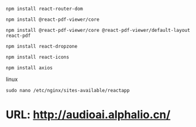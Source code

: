 ```
npm install react-router-dom

npm install @react-pdf-viewer/core

npm install @react-pdf-viewer/core @react-pdf-viewer/default-layout react-pdf

npm install react-dropzone

npm install react-icons

npm install axios

```

linux
```
sudo nano /etc/nginx/sites-available/reactapp

```

# URL: http://audioai.alphalio.cn/